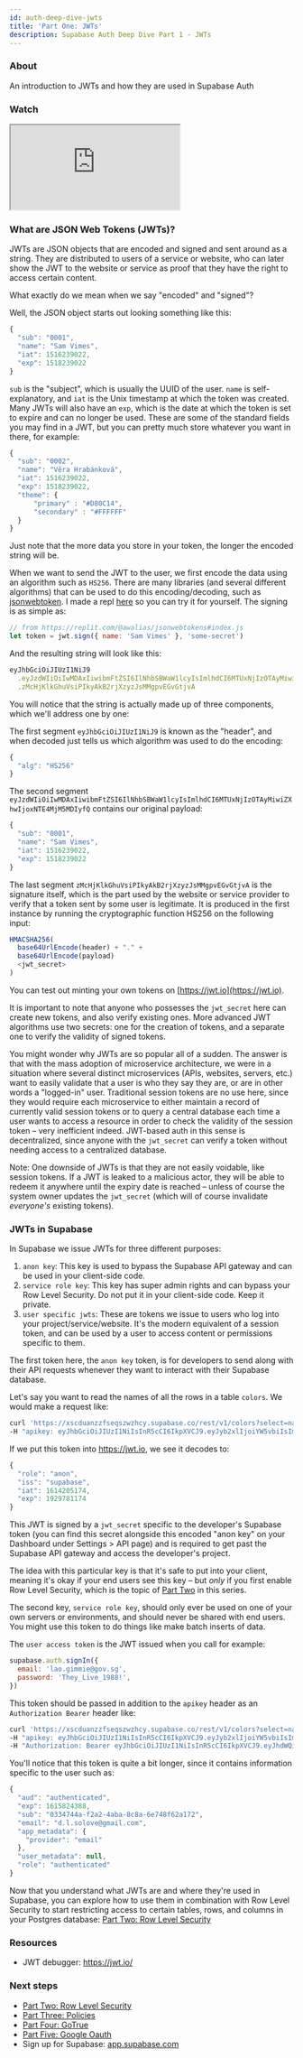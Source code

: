 ```yaml
---
id: auth-deep-dive-jwts
title: 'Part One: JWTs'
description: Supabase Auth Deep Dive Part 1 - JWTs
---
```


### About

An introduction to JWTs and how they are used in Supabase Auth

### Watch

<div class="video-container">
<iframe src="https://www.youtube-nocookie.com/embed/v3Exg5YpJvE" frameBorder="1" allow="accelerometer; autoplay; clipboard-write; encrypted-media; gyroscope; picture-in-picture" allowFullScreen></iframe>
</div>

### What are JSON Web Tokens (JWTs)?

JWTs are JSON objects that are encoded and signed and sent around as a string. They are distributed to users of a service or website, who can later show the JWT to the website or service as proof that they have the right to access certain content.

What exactly do we mean when we say "encoded" and "signed"?

Well, the JSON object starts out looking something like this:

```js
{
  "sub": "0001",
  "name": "Sam Vimes",
  "iat": 1516239022,
  "exp": 1518239022
}
```

`sub` is the "subject", which is usually the UUID of the user. `name` is self-explanatory, and `iat` is the Unix timestamp at which the token was created. Many JWTs will also have an `exp`, which is the date at which the token is set to expire and can no longer be used. These are some of the standard fields you may find in a JWT, but you can pretty much store whatever you want in there, for example:

```js
{
  "sub": "0002",
  "name": "Věra Hrabánková",
  "iat": 1516239022,
  "exp": 1518239022,
  "theme": {
      "primary" : "#D80C14",
      "secondary" : "#FFFFFF"
  }
}
```

Just note that the more data you store in your token, the longer the encoded string will be.

When we want to send the JWT to the user, we first encode the data using an algorithm such as `HS256`. There are many libraries (and several different algorithms) that can be used to do this encoding/decoding, such as [jsonwebtoken](https://www.npmjs.com/package/jsonwebtoken). I made a repl [here](https://replit.com/@awalias/jsonwebtokens#index.js) so you can try it for yourself. The signing is as simple as:

```js
// from https://replit.com/@awalias/jsonwebtokens#index.js
let token = jwt.sign({ name: 'Sam Vimes' }, 'some-secret')
```

And the resulting string will look like this:

```js
eyJhbGciOiJIUzI1NiJ9
  .eyJzdWIiOiIwMDAxIiwibmFtZSI6IlNhbSBWaW1lcyIsImlhdCI6MTUxNjIzOTAyMiwiZXhwIjoxNTE4MjM5MDIyfQ
  .zMcHjKlkGhuVsiPIkyAkB2rjXzyzJsMMgpvEGvGtjvA
```

You will notice that the string is actually made up of three components, which we'll address one by one:

The first segment `eyJhbGciOiJIUzI1NiJ9` is known as the "header", and when decoded just tells us which algorithm was used to do the encoding:

```js
{
  "alg": "HS256"
}
```

The second segment `eyJzdWIiOiIwMDAxIiwibmFtZSI6IlNhbSBWaW1lcyIsImlhdCI6MTUxNjIzOTAyMiwiZXhwIjoxNTE4MjM5MDIyfQ` contains our original payload:

```js
{
  "sub": "0001",
  "name": "Sam Vimes",
  "iat": 1516239022,
  "exp": 1518239022
}
```

The last segment `zMcHjKlkGhuVsiPIkyAkB2rjXzyzJsMMgpvEGvGtjvA` is the signature itself, which is the part used by the website or service provider to verify that a token sent by some user is legitimate. It is produced in the first instance by running the cryptographic function HS256 on the following input:

```js
HMACSHA256(
  base64UrlEncode(header) + "." +
  base64UrlEncode(payload)
  <jwt_secret>
)
```

You can test out minting your own tokens on [https://jwt.io](https://jwt.io).

It is important to note that anyone who possesses the `jwt_secret` here can create new tokens, and also verify existing ones. More advanced JWT algorithms use two secrets: one for the creation of tokens, and a separate one to verify the validity of signed tokens.

You might wonder why JWTs are so popular all of a sudden. The answer is that with the mass adoption of microservice architecture, we were in a situation where several distinct microservices (APIs, websites, servers, etc.) want to easily validate that a user is who they say they are, or are in other words a "logged-in" user. Traditional session tokens are no use here, since they would require each microservice to either maintain a record of currently valid session tokens or to query a central database each time a user wants to access a resource in order to check the validity of the session token – very inefficient indeed. JWT-based auth in this sense is decentralized, since anyone with the `jwt_secret` can verify a token without needing access to a centralized database.

Note: One downside of JWTs is that they are not easily voidable, like session tokens. If a JWT is leaked to a malicious actor, they will be able to redeem it anywhere until the expiry date is reached – unless of course the system owner updates the `jwt_secret` (which will of course invalidate _everyone's_ existing tokens).

### JWTs in Supabase

In Supabase we issue JWTs for three different purposes:

1. `anon key`: This key is used to bypass the Supabase API gateway and can be used in your client-side code.
2. `service role key`: This key has super admin rights and can bypass your Row Level Security. Do not put it in your client-side code. Keep it private.
3. `user specific jwts`: These are tokens we issue to users who log into your project/service/website. It's the modern equivalent of a session token, and can be used by a user to access content or permissions specific to them.

The first token here, the `anon key` token, is for developers to send along with their API requests whenever they want to interact with their Supabase database.

Let's say you want to read the names of all the rows in a table `colors`. We would make a request like:

```bash
curl 'https://xscduanzzfseqszwzhcy.supabase.co/rest/v1/colors?select=name' \
-H "apikey: eyJhbGciOiJIUzI1NiIsInR5cCI6IkpXVCJ9.eyJyb2xlIjoiYW5vbiIsImlhdCI6MTYxNDIwNTE3NCwiZXhwIjoxOTI5NzgxMTc0fQ.-NBR1WnZyQGpRLdXJfgfpszoZ0EeE6KHatJsDPLIX8c"
```

If we put this token into https://jwt.io, we see it decodes to:

```js
{
  "role": "anon",
  "iss": "supabase",
  "iat": 1614205174,
  "exp": 1929781174
}
```

This JWT is signed by a `jwt_secret` specific to the developer's Supabase token (you can find this secret alongside this encoded "anon key" on your Dashboard under Settings > API page) and is required to get past the Supabase API gateway and access the developer's project.

The idea with this particular key is that it's safe to put into your client, meaning it's okay if your end users see this key – but _only_ if you first enable Row Level Security, which is the topic of [Part Two](../../learn/auth-deep-dive/auth-row-level-security) in this series.

The second key, `service role key`, should only ever be used on one of your own servers or environments, and should never be shared with end users. You might use this token to do things like make batch inserts of data.

The `user access token` is the JWT issued when you call for example:

```js
supabase.auth.signIn({
  email: 'lao.gimmie@gov.sg',
  password: 'They_Live_1988!',
})
```

This token should be passed in addition to the `apikey` header as an `Authorization Bearer` header like:

```bash
curl 'https://xscduanzzfseqszwzhcy.supabase.co/rest/v1/colors?select=name' \
-H "apikey: eyJhbGciOiJIUzI1NiIsInR5cCI6IkpXVCJ9.eyJyb2xlIjoiYW5vbiIsImlhdCI6MTYxNDIwNTE3NCwiZXhwIjoxOTI5NzgxMTc0fQ.-NBR1WnZyQGpRLdXJfgfpszoZ0EeE6KHatJsDPLIX8c" \
-H "Authorization: Bearer eyJhbGciOiJIUzI1NiIsInR5cCI6IkpXVCJ9.eyJhdWQiOiJhdXRoZW50aWNhdGVkIiwiZXhwIjoxNjE1ODI0Mzg4LCJzdWIiOiIwMzM0NzQ0YS1mMmEyLTRhYmEtOGM4YS02ZTc0OGY2MmExNzIiLCJlbWFpbCI6InNvbWVvbmVAZW1haWwuY29tIiwiYXBwX21ldGFkYXRhIjp7InByb3ZpZGVyIjoiZW1haWwifSwidXNlcl9tZXRhZGF0YSI6bnVsbCwicm9sZSI6ImF1dGhlbnRpY2F0ZWQifQ.I-_oSsJamtinGxniPETBf-ezAUwDW2sY9bJIThvdX9s"
```

You'll notice that this token is quite a bit longer, since it contains information specific to the user such as:

```js
{
  "aud": "authenticated",
  "exp": 1615824388,
  "sub": "0334744a-f2a2-4aba-8c8a-6e748f62a172",
  "email": "d.l.solove@gmail.com",
  "app_metadata": {
    "provider": "email"
  },
  "user_metadata": null,
  "role": "authenticated"
}
```

Now that you understand what JWTs are and where they're used in Supabase, you can explore how to use them in combination with Row Level Security to start restricting access to certain tables, rows, and columns in your Postgres database: [Part Two: Row Level Security](../../learn/auth-deep-dive/auth-row-level-security)

### Resources

- JWT debugger: https://jwt.io/

### Next steps

<!-- - Watch [Part One: JWTs](../../learn/auth-deep-dive/auth-deep-dive-jwts) -->

- [Part Two: Row Level Security](../../learn/auth-deep-dive/auth-row-level-security)
- [Part Three: Policies](../../learn/auth-deep-dive/auth-policies)
- [Part Four: GoTrue](../../learn/auth-deep-dive/auth-gotrue)
- [Part Five: Google Oauth](../../learn/auth-deep-dive/auth-google-oauth)
- Sign up for Supabase: [app.supabase.com](https://app.supabase.com)
